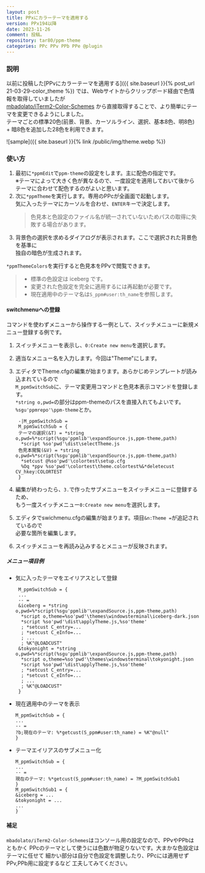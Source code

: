 ```yaml
---
layout: post
title: PPxにカラーテーマを適用する
version: PPx194以降
date: 2023-11-26
comment: 投稿。
repository: tar80/ppm-theme
categories: PPc PPv PPb PPe @plugin
---
```


### 説明

以前に投稿した[PPvにカラーテーマを適用する]({{ site.baseurl }}{% post_url 21-03-29-color_theme %})
では、Webサイトからクリップボード経由で色情報を取得していましたが  
[mbadolato/iTerm2-Color-Schemes](https://github.com/mbadolato/iTerm2-Color-Schemes)
から直接取得することで、より簡単にテーマを変更できるようにしました。  
テーマごとの標準20色(前景、背景、カーソルライン、選択、基本8色、明8色) + 暗8色を追加した28色を利用できます。

![sample]({{ site.baseurl }}{% link /public/img/theme.webp %})

### 使い方

1. 最初に`*ppmEdit`で`ppm-theme`の設定をします。主に配色の指定です。  
   ※テーマによって大きく色が異なるので、一度設定を適用しておいて後から  
   テーマに合わせて配色するのがよいと思います。
1. 次に`*ppmTheme`を実行します。専用のPPcが全画面で起動します。  
   気に入ったテーマにカーソルを合わせ、`ENTER`キーで決定します。
   > 色見本と色設定のファイル名が統一されていないためパスの取得に失敗する場合があります。
1. 背景色の選択を求めるダイアログが表示されます。ここで選択された背景色を基準に  
   独自の暗色が生成されます。

`*ppmThemeColors`を実行すると色見本をPPvで閲覧できます。

> - 標準の色設定は iceberg です。
> - 変更された色設定を完全に適用するには再起動が必要です。
> - 現在適用中のテーマ名は`S_ppm#user:th_name`を参照します。

#### switchmenuへの登録

コマンドを使わずメニューから操作する一例として、スイッチメニューに新規メニュー登録する例です。

1. スイッチメニューを表示し、`0:Create new menu`を選択します。
2. 適当なメニュー名を入力します。今回は"Theme"にします。
3. エディタでTheme.cfgの編集が始まります。あらかじめテンプレートが読み込まれているので  
    `M_ppmSwitchSub`に、テーマ変更用コマンドと色見本表示コマンドを登録します。  
    `*string o,pwd=`の部分はppm-themeのパスを直接入れてもよいです。`%sgu'ppmrepo'\ppm-theme`とか。

   ```clean
    -|M_ppmSwitchSub =
    M_ppmSwitchSub = {
    テーマの選択(&T) = *string o,pwd=%*script(%sgu'ppmlib'\expandSource.js,ppm-theme,path)
     *script %so'pwd'\dist\selectTheme.js
    色見本閲覧(&V) = *string o,pwd=%*script(%sgu'ppmlib'\expandSource.js,ppm-theme,path)
     *setcust @%so'pwd'\colortest\setup.cfg
     %Oq *ppv %so'pwd'\colortest\theme.colortest%&*deletecust CV_hkey:COLORTEST
    }
   ```


4. 編集が終わったら、`3.`で作ったサブメニューをスイッチメニューに登録するため、  
   もう一度スイッチメニュー`0:Create new menu`を選択します。
5. エディタでswichmenu.cfgの編集が始まります。項目`&n:Theme =`が追記されているので  
   必要な箇所を編集します。
6. スイッチメニューを再読み込みするとメニューが反映されます。

##### メニュー項目例

- 気に入ったテーマをエイリアスとして登録  

  ```clean
   M_ppmSwitchSub = {
   ...
   -- =
   &iceberg = *string o,pwd=%*script(%sgu'ppmlib'\expandSource.js,ppm-theme,path)
    *script o,theme=%so'pwd'\themes\windowsterminal\iceberg-dark.json
    *script %so'pwd'\dist\applyTheme.js,%so'theme'
    ; *setcust C_entry=...
    ; *setcust C_eInfo=...
    ; ...
    ; %K"@LOADCUST"
   &tokyonight = *string o,pwd=%*script(%sgu'ppmlib'\expandSource.js,ppm-theme,path)
    *script o,theme=%so'pwd'\themes\windowsterminal\tokyonight.json
    *script %so'pwd'\dist\applyTheme.js,%so'theme'
    ; *setcust C_entry=...
    ; *setcust C_eInfo=...
    ; ...
    ; %K"@LOADCUST"
   }
  ```

- 現在適用中のテーマを表示
  ```clean
  M_ppmSwitchSub = {
  ...
  -- =
  ?b;現在のテーマ: %*getcust(S_ppm#user:th_name) = %K"@null"
  }
  ```
- テーマエイリアスのサブメニュー化
  ```clean
  M_ppmSwitchSub = {
  ...
  -- =
  現在のテーマ: %*getcust(S_ppm#user:th_name) = ?M_ppmSwitchSub1
  }
  M_ppmSwitchSub1 = {
  &iceberg = ...
  &tokyonight = ...
  ...
  }
  ```

#### 補足

`mbadolato/iTerm2-Color-Schemes`はコンソール用の設定なので、PPvやPPbはともかく
PPcのテーマとして使うには色数が物足りないです。大まかな色設定はテーマに任せて
細かい部分は自分で色設定を調整したり、PPcには適用せずPPv,PPb用に設定するなど
工夫してみてください。
